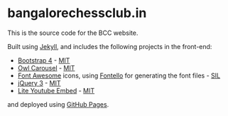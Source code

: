 # bangalorechessclub.in

This is the source code for the BCC website.

Built using [Jekyll](https://jekyllrb.com/), and includes the following projects in the front-end:

- [Bootstrap 4](https://getbootstrap.com/docs/4.3.1/) - [MIT](https://github.com/twbs/bootstrap/blob/v4.3.1/LICENSE)
- [Owl Carousel](https://owlcarousel2.github.io/OwlCarousel2/) - [MIT](https://github.com/OwlCarousel2/OwlCarousel2/blob/develop/LICENSE)
- [Font Awesome](https://fontawesome.com/) icons, using [Fontello](http://fontello.com/) for generating the font files - [SIL](https://fontawesome.com/license/free)
- [jQuery 3](https://jquery.com/) - [MIT](https://jquery.com/license/)
- [Lite Youtube Embed](https://github.com/paulirish/lite-youtube-embed) - [MIT](https://github.com/paulirish/lite-youtube-embed/blob/master/LICENSE)

and deployed using [GitHub Pages](https://pages.github.com/).
